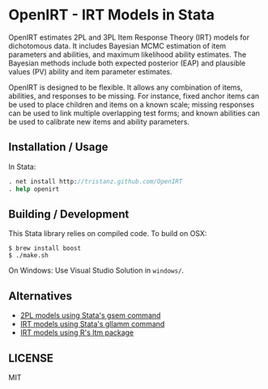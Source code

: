 # OpenIRT - IRT Models in Stata

OpenIRT estimates 2PL and 3PL Item Response Theory (IRT) models for
dichotomous data. It includes Bayesian MCMC estimation of item parameters
and abilities, and maximum likelihood ability estimates.  The Bayesian
methods include both expected posterior (EAP) and plausible values (PV)
ability and item parameter estimates.

OpenIRT is designed to be flexible. It allows any combination of items,
abilities, and responses to be missing.  For instance, fixed anchor
items can be used to place children and items on a known scale; missing
responses can be used to link multiple overlapping test forms; and known
abilities can be used to calibrate new items and ability parameters.

## Installation / Usage

In Stata:

```stata
. net install http://tristanz.github.com/OpenIRT
. help openirt
```

## Building / Development

This Stata library relies on compiled code.  To build on OSX:

```
$ brew install boost
$ ./make.sh
```

On Windows: Use Visual Studio Solution in `windows/`.

## Alternatives

* [2PL models using Stata's gsem command][1]
* [IRT models using Stata's gllamm command][2]
* [IRT models using R's ltm package][3]

## LICENSE

MIT

[1]: http://www.stata.com/manuals13/semexample29g.pdf#semexample29g
[2]: http://www.gllamm.org/faqs/models/irtfitb.html
[3]: http://cran.r-project.org/web/packages/ltm/index.html